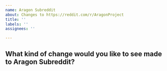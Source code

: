 ```yaml
---
name: Aragon Subreddit
about: Changes to https://reddit.com/r/AragonProject
title: ''
labels: ''
assignees: ''

---
```


## What kind of change would you like to see made to Aragon Subreddit?
